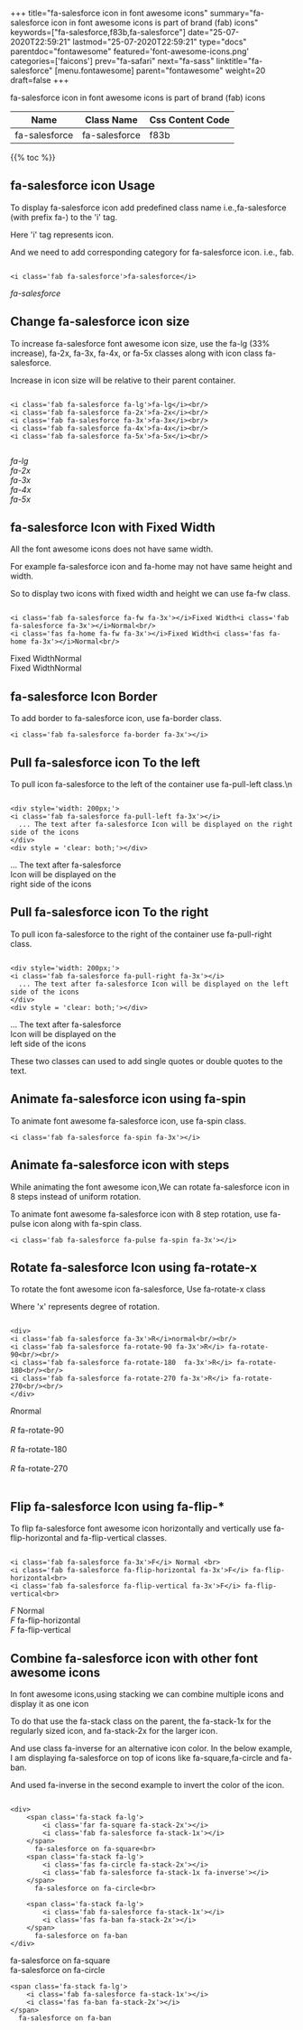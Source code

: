 +++
title="fa-salesforce icon in font awesome icons"
summary="fa-salesforce icon in font awesome icons is part of brand (fab) icons"
keywords=["fa-salesforce,f83b,fa-salesforce"]
date="25-07-2020T22:59:21"
lastmod="25-07-2020T22:59:21"
type="docs"
parentdoc="fontawesome"
featured='font-awesome-icons.png'
categories=['faicons']
prev="fa-safari"
next="fa-sass"
linktitle="fa-salesforce"
[menu.fontawesome]
parent="fontawesome"
weight=20
draft=false
+++


fa-salesforce icon in font awesome icons is part of brand (fab) icons

<div class='table-responsive'><table class='table'><thead><tr><th>Name</th><th>Class Name</th><th>Css Content Code</th></tr></thead><tbody><tr><td>fa-salesforce</td><td>fa-salesforce</td><td>f83b</td></tr></tbody></table></div>


{{% toc %}}


## fa-salesforce icon Usage

To display fa-salesforce icon add predefined class name i.e.,fa-salesforce (with prefix fa-) to the 'i' tag.

Here 'i' tag represents icon.

And we need to add corresponding category for fa-salesforce icon. i.e., fab.


```

<i class='fab fa-salesforce'>fa-salesforce</i>
```

<i class='fab fa-salesforce'>fa-salesforce</i>




## Change fa-salesforce icon size
To increase fa-salesforce font awesome icon size, use the fa-lg (33% increase), fa-2x, fa-3x, fa-4x, or fa-5x classes along with icon class fa-salesforce.

Increase in icon size will be relative to their parent container. 

```

<i class='fab fa-salesforce fa-lg'>fa-lg</i><br/>
<i class='fab fa-salesforce fa-2x'>fa-2x</i><br/>
<i class='fab fa-salesforce fa-3x'>fa-3x</i><br/>
<i class='fab fa-salesforce fa-4x'>fa-4x</i><br/>
<i class='fab fa-salesforce fa-5x'>fa-5x</i><br/>
            
```

<i class='fab fa-salesforce fa-lg'>fa-lg</i><br/>
<i class='fab fa-salesforce fa-2x'>fa-2x</i><br/>
<i class='fab fa-salesforce fa-3x'>fa-3x</i><br/>
<i class='fab fa-salesforce fa-4x'>fa-4x</i><br/>
<i class='fab fa-salesforce fa-5x'>fa-5x</i><br/>
            



## fa-salesforce Icon with Fixed Width 

All the font awesome icons does not have same width.

For example fa-salesforce icon and fa-home may not have same height and width.

So to display two icons with fixed width and height we can use fa-fw class.


```

<i class='fab fa-salesforce fa-fw fa-3x'></i>Fixed Width<i class='fab fa-salesforce fa-3x'></i>Normal<br/>
<i class='fas fa-home fa-fw fa-3x'></i>Fixed Width<i class='fas fa-home fa-3x'></i>Normal<br/>
```

<i class='fab fa-salesforce fa-fw fa-3x'></i>Fixed Width<i class='fab fa-salesforce fa-3x'></i>Normal<br/>
<i class='fas fa-home fa-fw fa-3x'></i>Fixed Width<i class='fas fa-home fa-3x'></i>Normal<br/>



## fa-salesforce Icon Border 

To add border to fa-salesforce icon, use fa-border class.


```
<i class='fab fa-salesforce fa-border fa-3x'></i>

```
<i class='fab fa-salesforce fa-border fa-3x'></i>





## Pull fa-salesforce icon To the left

To pull icon fa-salesforce to the left of the container use fa-pull-left class.\n

```

<div style='width: 200px;'>
<i class='fab fa-salesforce fa-pull-left fa-3x'></i>
  ... The text after fa-salesforce Icon will be displayed on the right side of the icons
</div>
<div style = 'clear: both;'></div>
```

<div style='width: 200px;'>
<i class='fab fa-salesforce fa-pull-left fa-3x'></i>
  ... The text after fa-salesforce Icon will be displayed on the right side of the icons
</div>
<div style = 'clear: both;'></div>




## Pull fa-salesforce icon To the right
To pull icon fa-salesforce to the right of the container use fa-pull-right class.

```

<div style='width: 200px;'>
<i class='fab fa-salesforce fa-pull-right fa-3x'></i>
  ... The text after fa-salesforce Icon will be displayed on the left side of the icons
</div>
<div style = 'clear: both;'></div>
```

<div style='width: 200px;'>
<i class='fab fa-salesforce fa-pull-right fa-3x'></i>
  ... The text after fa-salesforce Icon will be displayed on the left side of the icons
</div>
<div style = 'clear: both;'></div>

These two classes can used to add single quotes or double quotes to the text.


## Animate fa-salesforce icon using fa-spin
To animate font awesome fa-salesforce icon, use fa-spin class.

```
<i class='fab fa-salesforce fa-spin fa-3x'></i>
```
<i class='fab fa-salesforce fa-spin fa-3x'></i>




## Animate fa-salesforce icon with steps
While animating the font awesome icon,We can rotate fa-salesforce icon in 8 steps instead of uniform rotation.

To animate font awesome fa-salesforce icon with 8 step rotation, use fa-pulse icon along with fa-spin class.


```
<i class='fab fa-salesforce fa-pulse fa-spin fa-3x'></i>

```
<i class='fab fa-salesforce fa-pulse fa-spin fa-3x'></i>





## Rotate fa-salesforce Icon using fa-rotate-x
To rotate the font awesome icon fa-salesforce, Use fa-rotate-x class

Where 'x' represents degree of rotation.


```

<div>
<i class='fab fa-salesforce fa-3x'>R</i>normal<br/><br/>
<i class='fab fa-salesforce fa-rotate-90 fa-3x'>R</i> fa-rotate-90<br/><br/> 
<i class='fab fa-salesforce fa-rotate-180  fa-3x'>R</i> fa-rotate-180<br/><br/> 
<i class='fab fa-salesforce fa-rotate-270 fa-3x'>R</i> fa-rotate-270<br/><br/>
</div>
```

<div>
<i class='fab fa-salesforce fa-3x'>R</i>normal<br/><br/>
<i class='fab fa-salesforce fa-rotate-90 fa-3x'>R</i> fa-rotate-90<br/><br/> 
<i class='fab fa-salesforce fa-rotate-180  fa-3x'>R</i> fa-rotate-180<br/><br/> 
<i class='fab fa-salesforce fa-rotate-270 fa-3x'>R</i> fa-rotate-270<br/><br/>
</div>




## Flip fa-salesforce Icon using fa-flip-*
To flip fa-salesforce font awesome icon horizontally and vertically use fa-flip-horizontal and fa-flip-vertical classes. 

```

<i class='fab fa-salesforce fa-3x'>F</i> Normal <br>
<i class='fab fa-salesforce fa-flip-horizontal fa-3x'>F</i> fa-flip-horizontal<br>
<i class='fab fa-salesforce fa-flip-vertical fa-3x'>F</i> fa-flip-vertical<br>
```

<i class='fab fa-salesforce fa-3x'>F</i> Normal <br>
<i class='fab fa-salesforce fa-flip-horizontal fa-3x'>F</i> fa-flip-horizontal<br>
<i class='fab fa-salesforce fa-flip-vertical fa-3x'>F</i> fa-flip-vertical<br>




## Combine fa-salesforce icon with other font awesome icons
In font awesome icons,using stacking we can combine multiple icons and display it as one icon 

To do that use the fa-stack class on the parent, the fa-stack-1x for the regularly sized icon, and fa-stack-2x for the larger icon.

And use class fa-inverse for an alternative icon color. 
In the below example, I am displaying fa-salesforce on top of icons like fa-square,fa-circle and fa-ban.

And used fa-inverse in the second example to invert the color of the icon.

```

<div>
    <span class='fa-stack fa-lg'>
        <i class='far fa-square fa-stack-2x'></i>
        <i class='fab fa-salesforce fa-stack-1x'></i>
    </span>
      fa-salesforce on fa-square<br>
    <span class='fa-stack fa-lg'>
        <i class='fas fa-circle fa-stack-2x'></i>
        <i class='fab fa-salesforce fa-stack-1x fa-inverse'></i>
    </span>
      fa-salesforce on fa-circle<br>

    <span class='fa-stack fa-lg'>
        <i class='fab fa-salesforce fa-stack-1x'></i>
        <i class='fas fa-ban fa-stack-2x'></i>
    </span>
      fa-salesforce on fa-ban
</div>
```

<div>
    <span class='fa-stack fa-lg'>
        <i class='far fa-square fa-stack-2x'></i>
        <i class='fab fa-salesforce fa-stack-1x'></i>
    </span>
      fa-salesforce on fa-square<br>
    <span class='fa-stack fa-lg'>
        <i class='fas fa-circle fa-stack-2x'></i>
        <i class='fab fa-salesforce fa-stack-1x fa-inverse'></i>
    </span>
      fa-salesforce on fa-circle<br>

    <span class='fa-stack fa-lg'>
        <i class='fab fa-salesforce fa-stack-1x'></i>
        <i class='fas fa-ban fa-stack-2x'></i>
    </span>
      fa-salesforce on fa-ban
</div>






